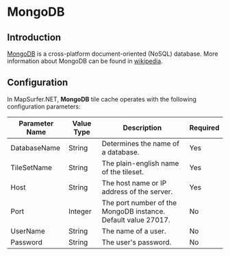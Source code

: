 # MongoDB

## Introduction

[MongoDB](http://en.wikipedia.org/wiki/MongoDB) is a cross-platform document-oriented (NoSQL) database. More information about MongoDB can be found in [wikipedia](http://en.wikipedia.org/wiki/MongoDB).

## Configuration

In MapSurfer.NET, **MongoDB** tile cache operates with the following configuration parameters:

Parameter Name | Value Type | Description | Required
------------ | ------------- | ------------- | -------------
DatabaseName | String | Determines the name of a database. | Yes
TileSetName | String | The plain-english name of the tileset. | Yes
Host | String | The host name or IP address of the server. | Yes
Port | Integer | The port number of the MongoDB instance. Default value 27017. | No
UserName | String | The name of a user. | No
Password | String | The user's password. | No
